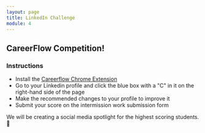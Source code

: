 ```yaml
---
layout: page
title: LinkedIn Challenge
module: 4
---
```


## CareerFlow Competition!

### Instructions

* Install the [Careerflow Chrome Extension](https://chromewebstore.google.com/detail/careerflow-ai-job-applica/iadokddofjgcgjpjlfhngclhpmaelnli?pli=1)
* Go to your Linkedin profile and click the blue box with a "C" in it on the right-hand side of the page
* Make the recommended changes to your profile to improve it
* Submit your score on the intermission work submission form

We will be creating a social media spotlight for the highest scoring students.  🔦